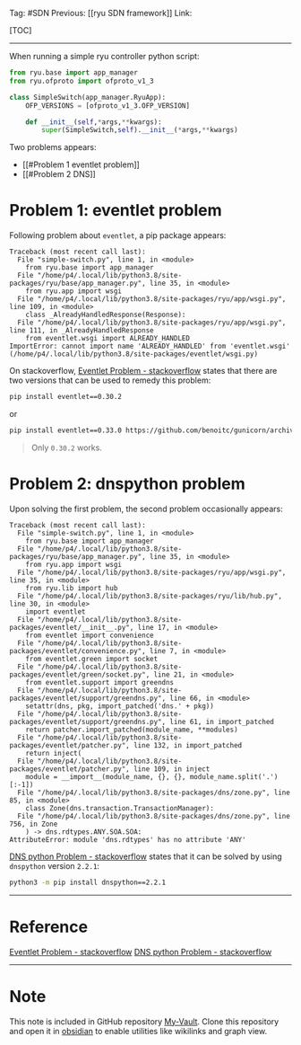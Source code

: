 Tag: #SDN 
Previous: [[ryu SDN framework]]
Link: 

[TOC]

---

When running a simple ryu controller python script:

```python
from ryu.base import app_manager
from ryu.ofproto import ofproto_v1_3

class SimpleSwitch(app_manager.RyuApp):
    OFP_VERSIONS = [ofproto_v1_3.OFP_VERSION]

    def __init__(self,*args,**kwargs):
        super(SimpleSwitch,self).__init__(*args,**kwargs)
```

Two problems appears:

- [[#Problem 1 eventlet problem]]
- [[#Problem 2 DNS]]

# Problem 1: eventlet problem

Following problem about `eventlet`, a pip package appears:

```
Traceback (most recent call last):
  File "simple-switch.py", line 1, in <module>
    from ryu.base import app_manager
  File "/home/p4/.local/lib/python3.8/site-packages/ryu/base/app_manager.py", line 35, in <module>
    from ryu.app import wsgi
  File "/home/p4/.local/lib/python3.8/site-packages/ryu/app/wsgi.py", line 109, in <module>
    class _AlreadyHandledResponse(Response):
  File "/home/p4/.local/lib/python3.8/site-packages/ryu/app/wsgi.py", line 111, in _AlreadyHandledResponse
    from eventlet.wsgi import ALREADY_HANDLED
ImportError: cannot import name 'ALREADY_HANDLED' from 'eventlet.wsgi' (/home/p4/.local/lib/python3.8/site-packages/eventlet/wsgi.py)
```

On stackoverflow, [Eventlet Problem - stackoverflow](https://stackoverflow.com/questions/67409452/gunicorn-importerror-cannot-import-name-already-handled-from-eventlet-wsgi) states that there are two versions that can be used to remedy this problem:

```sh
pip install eventlet==0.30.2
```

or

```sh
pip install eventlet==0.33.0 https://github.com/benoitc/gunicorn/archive/refs/heads/master.zip#egg=gunicorn==20.1.0
```

> Only `0.30.2` works.

# Problem 2: dnspython problem

Upon solving the first problem, the second problem occasionally appears:

```
Traceback (most recent call last):
  File "simple-switch.py", line 1, in <module>
    from ryu.base import app_manager
  File "/home/p4/.local/lib/python3.8/site-packages/ryu/base/app_manager.py", line 35, in <module>
    from ryu.app import wsgi
  File "/home/p4/.local/lib/python3.8/site-packages/ryu/app/wsgi.py", line 35, in <module>
    from ryu.lib import hub
  File "/home/p4/.local/lib/python3.8/site-packages/ryu/lib/hub.py", line 30, in <module>
    import eventlet
  File "/home/p4/.local/lib/python3.8/site-packages/eventlet/__init__.py", line 17, in <module>
    from eventlet import convenience
  File "/home/p4/.local/lib/python3.8/site-packages/eventlet/convenience.py", line 7, in <module>
    from eventlet.green import socket
  File "/home/p4/.local/lib/python3.8/site-packages/eventlet/green/socket.py", line 21, in <module>
    from eventlet.support import greendns
  File "/home/p4/.local/lib/python3.8/site-packages/eventlet/support/greendns.py", line 66, in <module>
    setattr(dns, pkg, import_patched('dns.' + pkg))
  File "/home/p4/.local/lib/python3.8/site-packages/eventlet/support/greendns.py", line 61, in import_patched
    return patcher.import_patched(module_name, **modules)
  File "/home/p4/.local/lib/python3.8/site-packages/eventlet/patcher.py", line 132, in import_patched
    return inject(
  File "/home/p4/.local/lib/python3.8/site-packages/eventlet/patcher.py", line 109, in inject
    module = __import__(module_name, {}, {}, module_name.split('.')[:-1])
  File "/home/p4/.local/lib/python3.8/site-packages/dns/zone.py", line 85, in <module>
    class Zone(dns.transaction.TransactionManager):
  File "/home/p4/.local/lib/python3.8/site-packages/dns/zone.py", line 756, in Zone
    ) -> dns.rdtypes.ANY.SOA.SOA:
AttributeError: module 'dns.rdtypes' has no attribute 'ANY'
```

[DNS python Problem - stackoverflow](https://stackoverflow.com/questions/75137717/eventlet-dns-python-attribute-error-module-dns-rdtypes-has-no-attribute-any) states that it can be solved by using `dnspython` version `2.2.1`:

```sh
python3 -m pip install dnspython==2.2.1
```

---

# Reference

[Eventlet Problem - stackoverflow](https://stackoverflow.com/questions/67409452/gunicorn-importerror-cannot-import-name-already-handled-from-eventlet-wsgi)
[DNS python Problem - stackoverflow](https://stackoverflow.com/questions/75137717/eventlet-dns-python-attribute-error-module-dns-rdtypes-has-no-attribute-any)

---

# Note

This note is included in GitHub repository [My-Vault](https://github.com/LittleD3092/My-Vault.git). Clone this repository and open it in [obsidian](https://obsidian.md/) to enable utilities like wikilinks and graph view.